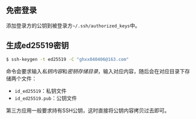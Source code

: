 
## 免密登录

添加登录方的公钥到被登录方`~/.ssh/authorized_keys`中。

## 生成ed25519密钥

```bash
$ ssh-keygen -t ed25519 -C "ghxx040406@163.com"
```

命令会要求输入*私钥内容*和*密钥存储目录*，输入对应内容，随后会在对应目录下存储两个文件：
- `id_ed25519`：私钥文件
- `id_ed25519.pub`：公钥文件

第三方应用一般要求持有SSH公钥，这时直接将公钥内容拷贝过去即可。